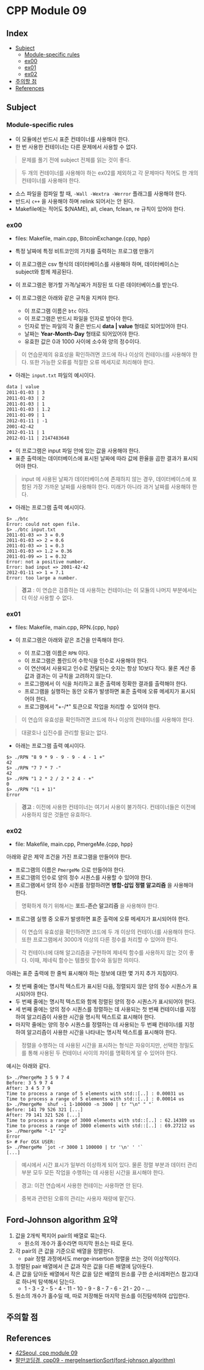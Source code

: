 # CPP Module 09

## Index

- [Subject](#subject)
    - [Module-specific rules](#module-specific-rules)
    - [ex00](#ex00)
    - [ex01](#ex01)
    - [ex02](#ex02)
- [주의할 점](#주의할-점)
- [References](#references)

## Subject

### Module-specific rules

- 이 모듈에선 반드시 표준 컨테이너를 사용해야 한다.
- 한 번 사용한 컨테이너는 다른 문제에서 사용할 수 없다.

> 문제를 풀기 전에 subject 전체를 읽는 것이 좋다.

> 두 개의 컨테이너를 사용해야 하는 ex02를 제외하고 각 문제마다 적어도 한 개의 컨테이너를 사용해야 한다.

- 소스 파일을 컴파일 할 때, `-Wall -Wextra -Werror` 플래그를 사용해야 한다.
- 반드시 `c++` 을 사용해야 하며 relink 되어서는 안 된다.
- Makefile에는 적어도 $(NAME), all, clean, fclean, re 규칙이 있어야 한다.

### ex00

- files: Makefile, main.cpp, BitcoinExchange.{cpp, hpp}

- 특정 날짜에 특정 비트코인의 가치를 출력하는 프로그램 만들기
- 이 프로그램은 csv 형식의 데이터베이스를 사용해야 하며, 데이터베이스는 subject와 함께 제공된다.
- 이 프로그램은 평가할 가격/날짜가 저장된 또 다른 데이터베이스를 받는다.
- 이 프로그램은 아래와 같은 규칙을 지켜야 한다.
    - 이 프로그램 이름은 `btc` 이다.
    - 이 프로그램은 반드시 파일을 인자로 받아야 한다.
    - 인자로 받는 파일의 각 줄은 반드시 **data | value** 형태로 되어있어야 한다.
    - 날짜는 **Year-Month-Day** 형태로 되어있어야 한다.
    - 유효한 값은 0과 1000 사이에 소수와 양의 정수이다.

> 이 연습문제의 유효성을 확인하려면 코드에 하나 이상의 컨테이너를 사용해야 한다.
> 또한 가능한 오류를 적절한 오류 메세지로 처리해야 한다.

- 아래는 `input.txt` 파일의 예시이다.

```txt
data | value
2011-01-03 | 3
2011-01-03 | 2
2011-01-03 | 1
2011-01-03 | 1.2
2011-01-09 | 1
2012-01-11 | -1
2001-42-42
2012-01-11 | 1
2012-01-11 | 2147483648
```

- 이 프로그램은 input 파일 안에 있는 값을 사용해야 한다.
- 표준 출력에는 데이터베이스에 표시된 날짜에 따라 값에 환율을 곱한 결과가 표시되어야 한다.

> input 에 사용된 날짜가 데이터베이스에 존재하지 않는 경우, 데이터베이스에 포함된 가장 가까운 날짜를 사용해야 한다.
> 미래가 아니라 과거 날짜를 사용해야 한다.

- 아래는 프로그램 출력 예시이다.

```shell
$> ./btc
Error: could not open file.
$> ./btc input.txt
2011-01-03 => 3 = 0.9
2011-01-03 => 2 = 0.6
2011-01-03 => 1 = 0.3
2011-01-03 => 1.2 = 0.36
2011-01-09 => 1 = 0.32
Error: not a positive number.
Error: bad input => 2001-42-42
2012-01-11 => 1 = 7.1
Error: too large a number.
```

> **경고** : 이 연습은 검증하는 데 사용하는 컨테이너는 이 모듈의 나머지 부분에서는 더 이상 사용할 수 없다.

### ex01

- files: Makefile, main.cpp, RPN.{cpp, hpp}

- 이 프로그램은 아래와 같은 조건을 만족해야 한다.
    - 이 프로그램 이름은 `RPN` 이다.
    - 이 프로그램은 폴란드어 수학식을 인수로 사용해야 한다.
    - 이 연산에서 사용되고 인수로 전달되는 숫자는 항상 10보다 작다. 물론 계산 중 값과 결과는 이 규칙을 고려하지 않는다.
    - 프로그램에서 이 식을 처리하고 표준 출력에 정확한 결과를 출력해야 한다.
    - 프로그램을 실행하는 동안 오류가 발생하면 표준 출력에 오류 메세지가 표시되어야 한다.
    - 프로그램에서 "+-/*" 토큰으로 작업을 처리할 수 있어야 한다.

> 이 연습의 유효성을 확인하려면 코드에 하나 이상의 컨테이너를 사용해야 한다.

> 대괄호나 십진수를 관리할 필요는 없다.

- 아래는 프로그램 출력 예시이다.

```shell
$> ./RPN "8 9 * 9 - 9 - 9 - 4 - 1 +"
42
$> ./RPN "7 7 * 7 -"
42
$> ./RPN "1 2 * 2 / 2 * 2 4 - +"
0
$> ./RPN "(1 + 1)"
Error
```

> **경고** : 이전에 사용한 컨테이너는 여기서 사용이 불가하다. 컨테이너들은 이전에 사용하지 않은 것들만 유효하다.

### ex02

- file: Makefile, main.cpp, PmergeMe.{cpp, hpp}

아래와 같은 제약 조건을 가진 프로그램을 만들어야 한다.

- 프로그램의 이름은 `PmergeMe` 으로 만들어야 한다.
- 프로그램의 인수로 양의 정수 시퀀스를 사용할 수 있어야 한다.
- 프로그램에서 양의 정수 시퀀를 정렬하려면 **병합-삽입 정렬 알고리즘** 을 사용해야 한다.

> 명확하게 하기 위해서는 **포드-존슨 알고리즘** 을 사용해야 한다.

- 프로그램 실행 중 오류가 발생하면 표준 출력에 오류 메세지가 표시되어야 한다.

> 이 연습의 유효성을 확인하려면 코드에 두 개 이상의 컨테이너를 사용해야 한다.
> 또한 프로그램에서 3000개 이상의 다른 정수를 처리할 수 있어야 한다.

> 각 컨테이너에 대해 알고리즘을 구현하여 제네릭 함수를 사용하지 않는 것이 좋다.
> 이때, 제네릭 함수는 템플릿 함수와 동일한 의미다.

아래는 표준 출력에 한 줄씩 표시해야 하는 정보에 대한 몇 가지 추가 지침이다.

- 첫 번째 줄에는 명시적 텍스트가 표시된 다음, 정렬되지 않은 양의 정수 시퀀스가 표시되어야 한다.
- 두 번째 줄에는 명시적 텍스트와 함께 정렬된 양의 정수 시퀀스가 표시되어야 한다.
- 세 번째 줄에는 양의 정수 시퀀스를 정렬하는 데 사용되는 첫 번째 컨테이너를 지정하여 알고리즘이 사용한 시간을 명시적 텍스트로 표시해야 한다.
- 마지막 줄에는 양의 정수 시퀀스를 정렬하는 데 사용되는 두 번째 컨테이너를 지정하여 알고리즘이 사용한 시간을 나타내는 명시적 텍스트를 표시해야 한다.

> 정렬을 수행하는 데 사용된 시간을 표시하는 형식은 자유이지만, 선택한 정밀도를 통해 사용된 두 컨테이너 사이의 차이를 명확하게 알 수 있어야 한다.

예시는 아래와 같다.

```shell
$> ./PmergeMe 3 5 9 7 4
Before: 3 5 9 7 4
After: 3 4 5 7 9
Time to process a range of 5 elements with std::[..] : 0.00031 us
Time to process a range of 5 elements with std::[..] : 0.00014 us
$> ./PmergeMe `shuf -i 1-100000 -n 3000 | tr "\n" " "`
Before: 141 79 526 321 [...]
After: 79 141 321 526 [...]
Time to process a range of 3000 elements with std::[..] : 62.14389 us
Time to process a range of 3000 elements with std::[..] : 69.27212 us
$> ./PmergeMe "-1" "2"
Error
$> # For OSX USER:
$> ./PmergeMe `jot -r 3000 1 100000 | tr '\n' ' '`
[...]
```

> 예시에서 시간 표시가 일부러 이상하게 되어 있다.
> 물론 정렬 부분과 데이터 관리 부분 모두 모든 작업을 수행하는 데 사용된 시간을 표시해야 한다.

> 경고: 이전 연습에서 사용한 컨테이는 사용하면 안 된다.

> 중복과 관련된 오류의 관리는 사용자 재량에 맡긴다.

## Ford-Johnson algorithm 요약

1. 값을 2개씩 짝지어 pair의 배열로 묶는다.
    - 원소의 개수가 홀수라면 마지막 원소는 따로 둔다.
2. 각 pair의 큰 값을 기준으로 배열을 정렬한다.
    - pair 정렬 과정에서도 merge-insertion 정렬을 쓰는 것이 이상적이다.
3. 정렬된 pair 배열에서 큰 값과 작은 값을 다른 배열에 담아둔다.
4. 큰 값을 담아둔 배열에서 작은 값을 담은 배열의 원소를 구한 순서(레퍼런스 참고)대로 하나씩 탐색해서 담는다.
    - 1 - 3 - 2 - 5 - 4 - 11 - 10 - 9 - 8 - 7 - 6 - 21 - 20 - ...
5. 원소의 개수가 홀수일 때, 따로 저장해둔 마지막 원소를 이진탐색하여 삽입한다.

## 주의할 점

## References

- [42Seoul, cpp module 09](./en.subject.pdf)
- [팔만코딩경, cpp09 - mergeInsertionSort(ford-johnson algorithm)](https://80000coding.oopy.io/6880ebc0-acb3-4225-809f-37fc419adf71)